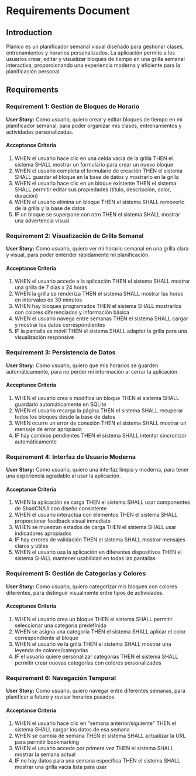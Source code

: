 # Requirements Document

## Introduction

Planico es un planificador semanal visual diseñado para gestionar clases, entrenamientos y horarios personalizados. La aplicación permite a los usuarios crear, editar y visualizar bloques de tiempo en una grilla semanal interactiva, proporcionando una experiencia moderna y eficiente para la planificación personal.

## Requirements

### Requirement 1: Gestión de Bloques de Horario

**User Story:** Como usuario, quiero crear y editar bloques de tiempo en mi planificador semanal, para poder organizar mis clases, entrenamientos y actividades personalizadas.

#### Acceptance Criteria

1. WHEN el usuario hace clic en una celda vacía de la grilla THEN el sistema SHALL mostrar un formulario para crear un nuevo bloque
2. WHEN el usuario completa el formulario de creación THEN el sistema SHALL guardar el bloque en la base de datos y mostrarlo en la grilla
3. WHEN el usuario hace clic en un bloque existente THEN el sistema SHALL permitir editar sus propiedades (título, descripción, color, duración)
4. WHEN el usuario elimina un bloque THEN el sistema SHALL removerlo de la grilla y la base de datos
5. IF un bloque se superpone con otro THEN el sistema SHALL mostrar una advertencia visual

### Requirement 2: Visualización de Grilla Semanal

**User Story:** Como usuario, quiero ver mi horario semanal en una grilla clara y visual, para poder entender rápidamente mi planificación.

#### Acceptance Criteria

1. WHEN el usuario accede a la aplicación THEN el sistema SHALL mostrar una grilla de 7 días x 24 horas
2. WHEN la grilla se renderiza THEN el sistema SHALL mostrar las horas en intervalos de 30 minutos
3. WHEN hay bloques programados THEN el sistema SHALL mostrarlos con colores diferenciados y información básica
4. WHEN el usuario navega entre semanas THEN el sistema SHALL cargar y mostrar los datos correspondientes
5. IF la pantalla es móvil THEN el sistema SHALL adaptar la grilla para una visualización responsive

### Requirement 3: Persistencia de Datos

**User Story:** Como usuario, quiero que mis horarios se guarden automáticamente, para no perder mi información al cerrar la aplicación.

#### Acceptance Criteria

1. WHEN el usuario crea o modifica un bloque THEN el sistema SHALL guardarlo automáticamente en SQLite
2. WHEN el usuario recarga la página THEN el sistema SHALL recuperar todos los bloques desde la base de datos
3. WHEN ocurre un error de conexión THEN el sistema SHALL mostrar un mensaje de error apropiado
4. IF hay cambios pendientes THEN el sistema SHALL intentar sincronizar automáticamente

### Requirement 4: Interfaz de Usuario Moderna

**User Story:** Como usuario, quiero una interfaz limpia y moderna, para tener una experiencia agradable al usar la aplicación.

#### Acceptance Criteria

1. WHEN la aplicación se carga THEN el sistema SHALL usar componentes de ShadCN/UI con diseño consistente
2. WHEN el usuario interactúa con elementos THEN el sistema SHALL proporcionar feedback visual inmediato
3. WHEN se muestran estados de carga THEN el sistema SHALL usar indicadores apropiados
4. IF hay errores de validación THEN el sistema SHALL mostrar mensajes claros y útiles
5. WHEN el usuario usa la aplicación en diferentes dispositivos THEN el sistema SHALL mantener usabilidad en todas las pantallas

### Requirement 5: Gestión de Categorías y Colores

**User Story:** Como usuario, quiero categorizar mis bloques con colores diferentes, para distinguir visualmente entre tipos de actividades.

#### Acceptance Criteria

1. WHEN el usuario crea un bloque THEN el sistema SHALL permitir seleccionar una categoría predefinida
2. WHEN se asigna una categoría THEN el sistema SHALL aplicar el color correspondiente al bloque
3. WHEN el usuario ve la grilla THEN el sistema SHALL mostrar una leyenda de colores/categorías
4. IF el usuario quiere personalizar categorías THEN el sistema SHALL permitir crear nuevas categorías con colores personalizados

### Requirement 6: Navegación Temporal

**User Story:** Como usuario, quiero navegar entre diferentes semanas, para planificar a futuro y revisar horarios pasados.

#### Acceptance Criteria

1. WHEN el usuario hace clic en "semana anterior/siguiente" THEN el sistema SHALL cargar los datos de esa semana
2. WHEN se cambia de semana THEN el sistema SHALL actualizar la URL para permitir bookmarking
3. WHEN el usuario accede por primera vez THEN el sistema SHALL mostrar la semana actual
4. IF no hay datos para una semana específica THEN el sistema SHALL mostrar una grilla vacía lista para usar